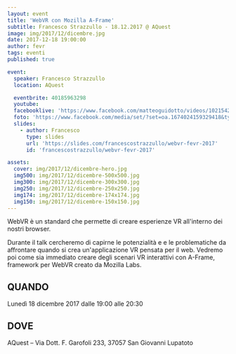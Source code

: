 ```yaml
---
layout: event
title: 'WebVR con Mozilla A-Frame'
subtitle: Francesco Strazzullo - 18.12.2017 @ AQuest
image: img/2017/12/dicembre.jpg
date: 2017-12-18 19:00:00
author: fevr
tags: eventi
published: true

event:
  speaker: Francesco Strazzullo
  location: AQuest

  eventbrite: 40185963298
  youtube:
  facebooklive: 'https://www.facebook.com/matteoguidotto/videos/10215426214272439/'
  foto: 'https://www.facebook.com/media/set/?set=oa.1674024159329418&type=3'
  slides:
    - author: Francesco
      type: slides
      url: 'https://slides.com/francescostrazzullo/webvr-fevr-2017'
      id: 'francescostrazzullo/webvr-fevr-2017'

assets:
  cover: img/2017/12/dicembre-hero.jpg
  img500: img/2017/12/dicembre-500x500.jpg
  img300: img/2017/12/dicembre-300x300.jpg
  img250: img/2017/12/dicembre-250x250.jpg
  img174: img/2017/12/dicembre-174x174.jpg
  img150: img/2017/12/dicembre-150x150.jpg
---
```


WebVR è un standard che permette di creare esperienze VR all'interno dei nostri browser.

Durante il talk cercheremo di capirne le potenzialità e e le problematiche da affrontare quando
si crea un'applicazione VR pensata per il web. Vedremo poi come sia immediato creare degli scenari
VR interattivi con A-Frame, framework per WebVR creato da Mozilla Labs.

## QUANDO

Lunedì 18 dicembre 2017 dalle 19:00 alle 20:30

## DOVE

AQuest – Via Dott. F. Garofoli 233, 37057 San Giovanni Lupatoto
